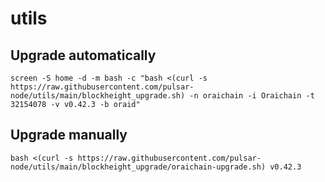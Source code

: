 # utils

## Upgrade automatically
```
screen -S home -d -m bash -c "bash <(curl -s https://raw.githubusercontent.com/pulsar-node/utils/main/blockheight_upgrade.sh) -n oraichain -i Oraichain -t 32154078 -v v0.42.3 -b oraid"
```

## Upgrade manually
```
bash <(curl -s https://raw.githubusercontent.com/pulsar-node/utils/main/blockheight_upgrade/oraichain-upgrade.sh) v0.42.3 
```
